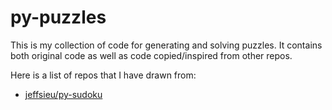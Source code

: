 # py-puzzles

This is my collection of code for generating and solving puzzles. It contains both original code as well as code copied/inspired from other repos.

Here is a list of repos that I have drawn from:

- [jeffsieu/py-sudoku](https://github.com/jeffsieu/py-sudoku)
